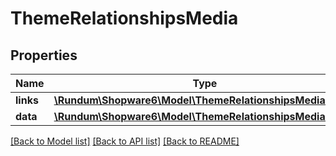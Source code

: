 # ThemeRelationshipsMedia

## Properties
Name | Type | Description | Notes
------------ | ------------- | ------------- | -------------
**links** | [**\Rundum\Shopware6\Model\ThemeRelationshipsMediaLinks**](ThemeRelationshipsMediaLinks.md) |  | [optional] 
**data** | [**\Rundum\Shopware6\Model\ThemeRelationshipsMediaData[]**](ThemeRelationshipsMediaData.md) |  | [optional] 

[[Back to Model list]](../../README.md#documentation-for-models) [[Back to API list]](../../README.md#documentation-for-api-endpoints) [[Back to README]](../../README.md)

